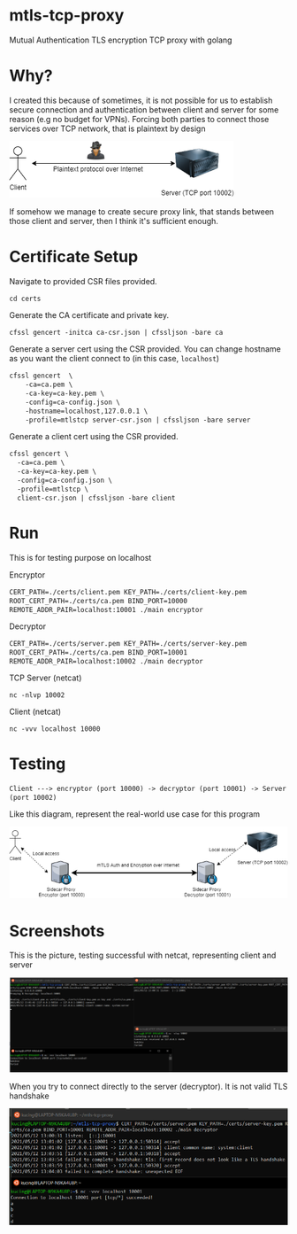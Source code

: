 # mtls-tcp-proxy
Mutual Authentication TLS encryption TCP proxy with golang

# Why?

I created this because of sometimes, it is not possible for us to establish secure connection and authentication between client and server for some reason (e.g no budget for VPNs). Forcing both parties to connect those services over TCP network, that is plaintext by design

![Alt text](/screenshot/unsecuredlink.png?raw=true "Unsecured link")

If somehow we manage to create secure proxy link, that stands between those client and server, then I think it's sufficient enough. 

# Certificate Setup
Navigate to provided CSR files provided.

```
cd certs
```

Generate the CA certificate and private key.

```
cfssl gencert -initca ca-csr.json | cfssljson -bare ca
```

Generate a server cert using the CSR provided. You can change hostname as you want the client connect to (in this case, `localhost`)

```
cfssl gencert  \
    -ca=ca.pem \
    -ca-key=ca-key.pem \
    -config=ca-config.json \
    -hostname=localhost,127.0.0.1 \
    -profile=mtlstcp server-csr.json | cfssljson -bare server
```

Generate a client cert using the CSR provided.

```
cfssl gencert \
  -ca=ca.pem \
  -ca-key=ca-key.pem \
  -config=ca-config.json \
  -profile=mtlstcp \
  client-csr.json | cfssljson -bare client
```

# Run

This is for testing purpose on localhost

Encryptor

```
CERT_PATH=./certs/client.pem KEY_PATH=./certs/client-key.pem ROOT_CERT_PATH=./certs/ca.pem BIND_PORT=10000 REMOTE_ADDR_PAIR=localhost:10001 ./main encryptor
```

Decryptor

```
CERT_PATH=./certs/server.pem KEY_PATH=./certs/server-key.pem ROOT_CERT_PATH=./certs/ca.pem BIND_PORT=10001 REMOTE_ADDR_PAIR=localhost:10002 ./main decryptor
```

TCP Server (netcat)

```
nc -nlvp 10002
```

Client (netcat)

```
nc -vvv localhost 10000
```

# Testing

```
Client ---> encryptor (port 10000) -> decryptor (port 10001) -> Server (port 10002)
```

Like this diagram, represent the real-world use case for this program

![Alt text](/screenshot/securedlink.png?raw=true "Secured link")

# Screenshots

This is the picture, testing successful with netcat, representing client and server

![Alt text](/screenshot/success.png?raw=true "Successful test")

When you try to connect directly to the server (decryptor). It is not valid TLS handshake

![Alt text](/screenshot/rejected.png?raw=true "Any non-tls connection will be rejected")